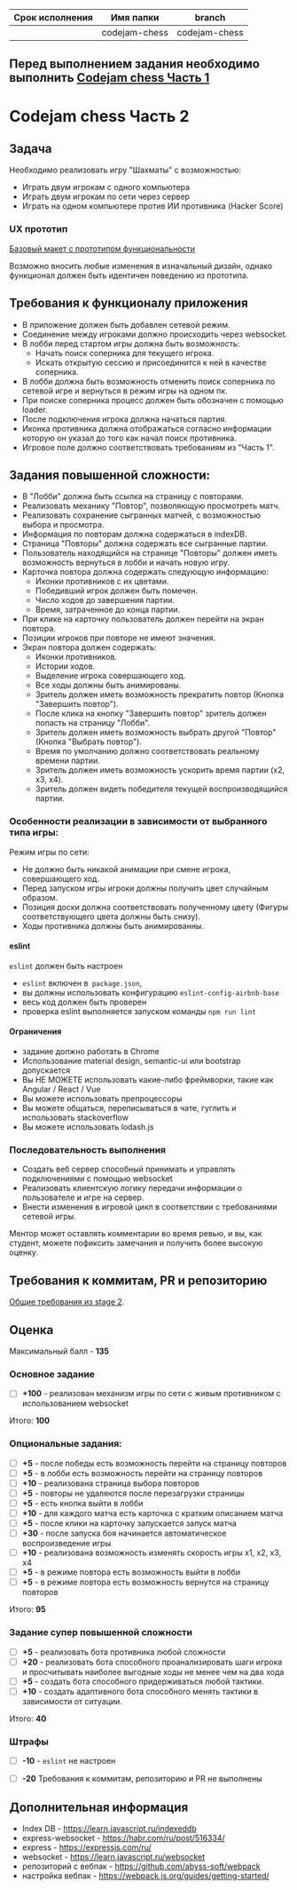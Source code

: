 | Срок исполнения | Имя папки | branch |
| ----------- | ------------- | ------------- |
|  | codejam-chess | codejam-chess |

## Перед выполнением задания необходимо выполнить [Codejam chess Часть 1](codejam-chess-part-one.md)

# Codejam chess Часть 2

## Задача

Необходимо реализовать игру "Шахматы" с возможностью:
- Играть двум игрокам с одного компьютера
- Играть двум игрокам по сети через сервер
- Играть на одном компьютере против ИИ противника (Hacker Score)

### UX прототип

[Базовый макет с прототипом функциональности](https://www.figma.com/file/evlqVrepoIieC5KiVcRFYt/Chess)

Возможно вносить любые изменения в изначальный дизайн, однако функционал должен быть идентичен поведению из прототипа.

## Требования к функционалу приложения

* В приложение должен быть добавлен сетевой режим.
* Соединение между игроками должно происходить через websocket.
* В лобби перед стартом игры должна быть возможность:
    * Начать поиск соперника для текущего игрока.
    * Искать открытую сессию и присоединится к ней в качестве соперника.
* В лобби должна быть возможность отменить поиск соперника по сетевой игре и вернуться в режим игры на одном пк.
* При поиске соперника процесс должен быть обозначен с помощью loader.
* После подключения игрока должна начаться партия.
* Иконка противника должна отображаться согласно информации которую он указал до того как начал поиск противника.
* Игровое поле должно соответствовать требованиям из "Часть 1".

## Задания повышенной сложности:

* В "Лобби" должна быть ссылка на страницу с повторами.
* Реализовать механику "Повтор", позволяющую просмотреть матч.
* Реализовать сохранение сыгранных матчей, с возможностью выбора и просмотра.
* Информация по повторам должна содержаться в indexDB.
* Страница "Повторы" должна содержать все сыгранные партии.
* Пользователь находящийся на странице "Повторы" должен иметь возможность вернуться в лобби и начать новую игру.
* Карточка повтора должна содержать следующую информацию:
    * Иконки противников с их цветами.
    * Победивший игрок должен быть помечен.
    * Число ходов до завершения партии.
    * Время, затраченное до конца партии.
* При клике на карточку пользователь должен перейти на экран повтора.
* Позиции игроков при повторе не имеют значения.
* Экран повтора должен содержать:    
    * Иконки противников.
    * Истории ходов.
    * Выделение игрока совершающего ход.
    * Все ходы должны быть анимированы.
    * Зритель должен иметь возможность прекратить повтор (Кнопка "Завершить повтор"). 
    * После клика на кнопку "Завершить повтор" зритель должен попасть на страницу "Лобби".
    * Зритель должен иметь возможность выбрать другой "Повтор" (Кнопка "Выбрать повтор"). 
    * Время по умолчанию должно соответствовать реальному времени партии.
    * Зритель должен иметь возможность ускорить время партии (x2, x3, x4).
    * Зритель должен видеть победителя текущей воспроизводящийся партии.   

### Особенности реализации в зависимости от выбранного типа игры:

Режим игры по сети:
* Не должно быть никакой анимации при смене игрока, совершающего ход.
* Перед запуском игры игроки должны получить цвет случайным образом.
* Позиция доски должна соответствовать полученному цвету (Фигуры соответствующего цвета должны быть снизу).
* Ходы противника должны быть анимированны.

#### eslint
`eslint` должен быть настроен

- `eslint` включен в` package.json`,
- вы должны использовать конфигурацию `eslint-config-airbnb-base`
- весь код должен быть проверен
- проверка eslint выполняется запуском команды `npm run lint`

#### Ограничения
- задание должно работать в Chrome
- Использование material design, semantic-ui или bootstrap допускается
- Вы НЕ МОЖЕТЕ использовать какие-либо фреймворки, такие как Angular / React / Vue
- Вы можете использовать препроцессоры
- Вы можете общаться, переписываться в чате, гуглить и использовать stackoverflow
- Вы можете использовать lodash.js

### Последовательность выполнения

- Создать веб сервер способный принимать и управлять подключениями с помощью websocket
- Реализовать клиентскую логику передачи информации о пользователе и игре на сервер.
- Внести изменения в игровой цикл в соответствии с требованиями сетевой игры.

Ментор может оставлять комментарии во время ревью, и вы, как студент, можете пофиксить замечания и получить более высокую оценку.

## Требования к коммитам, PR и репозиторию

[Общие требования из stage 2](https://github.com/rolling-scopes-school/docs/blob/master/docs/stage2.md).

## Оценка

Максимальный балл - **135**

### Основное задание

- [ ] **+100** - реализован механизм игры по сети с живым противником с использованием websocket 

Итого: **100**

### Опциональные задания: 

- [ ] **+5** - после победы есть возможность перейти на страницу повторов
- [ ] **+5** - в лобби есть возможность перейти на страницу повторов
- [ ] **+10** - реализована страница выбора повторов
- [ ] **+5** - повторы не удаляются после перезагрузки страницы 
- [ ] **+5** - есть кнопка выйти в лобби
- [ ] **+10** - для каждого матча есть карточка с кратким описанием матча
- [ ] **+5** - после клики на карточку запускается запуск матча
- [ ] **+30** - после запуска боя начинается автоматическое воспроизведение игры
- [ ] **+10** - реализована возможность изменять скорость игры x1, x2, x3, x4
- [ ] **+5** - в режиме повтора есть возможность выйти в лобби
- [ ] **+5** - в режиме повтора есть возможность вернутся на страницу повторов

Итого: **95**

### Задание супер повышенной сложности
- [ ] **+5** - реализовать бота противника любой сложности
- [ ] **+20** - реализовать бота способного проанализировать шаги игрока и просчитывать наиболее выгодные ходы не менее чем на два хода
- [ ] **+5** - создать бота способного придерживаться любой тактики.  
- [ ] **+10** - создать адаптивного бота способного менять тактики в зависимости от ситуации.

Итого: **40**


### Штрафы
- [ ] **-10** - `eslint` не настроен
- [ ] **-20** Требования к коммитам, репозиторию и PR не выполнены


## Дополнительная информация
- Index DB - https://learn.javascript.ru/indexeddb
- express-websocket - https://habr.com/ru/post/516334/
- express - https://expressjs.com/ru/
- websocket - https://learn.javascript.ru/websocket
- репозиторий с вебпак - https://github.com/abyss-soft/webpack
- настройка вебпак - https://webpack.js.org/guides/getting-started/
